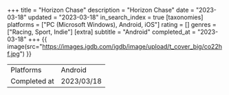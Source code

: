 +++
title = "Horizon Chase"
description = "Horizon Chase"
date = "2023-03-18"
updated = "2023-03-18"
in_search_index = true
[taxonomies]
platforms = ["PC (Microsoft Windows), Android, iOS"]
rating = []
genres = ["Racing, Sport, Indie"]
[extra]
subtitle = "Android"
completed_at = "2023-03-18"
+++
{{ image(src="https://images.igdb.com/igdb/image/upload/t_cover_big/co22hf.jpg") }}

|              |            |
| ------------ | ---------- |
| Platforms    | Android |
| Completed at | 2023/03/18 |

